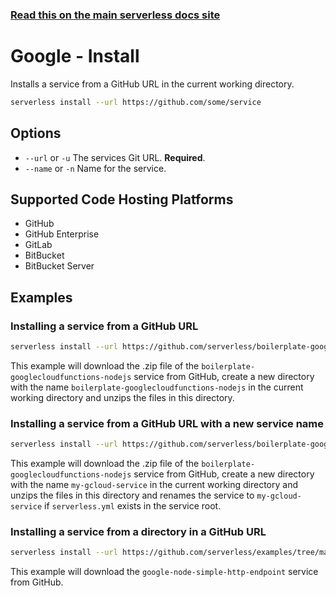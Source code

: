<!--
title: Google Cloud Functions Serverless install command
menuText: install
menuOrder: 2
description: Install pre-written Google Cloud Functions Functions, Events and Resources with the Serverless Framework
layout: Doc
-->

<!-- DOCS-SITE-LINK:START automatically generated  -->

### [Read this on the main serverless docs site](https://www.serverless.com/framework/docs/providers/google/cli-reference/install)

<!-- DOCS-SITE-LINK:END -->

# Google - Install

Installs a service from a GitHub URL in the current working directory.

```bash
serverless install --url https://github.com/some/service
```

## Options

- `--url` or `-u` The services Git URL. **Required**.
- `--name` or `-n` Name for the service.

## Supported Code Hosting Platforms

- GitHub
- GitHub Enterprise
- GitLab
- BitBucket
- BitBucket Server

## Examples

### Installing a service from a GitHub URL

```bash
serverless install --url https://github.com/serverless/boilerplate-googlecloudfunctions-nodejs
```

This example will download the .zip file of the `boilerplate-googlecloudfunctions-nodejs` service from GitHub, create a new directory with the name `boilerplate-googlecloudfunctions-nodejs` in the current working directory and unzips the files in this directory.

### Installing a service from a GitHub URL with a new service name

```bash
serverless install --url https://github.com/serverless/boilerplate-googlecloudfunctions-nodejs --name my-gcloud-service
```

This example will download the .zip file of the `boilerplate-googlecloudfunctions-nodejs` service from GitHub, create a new directory with the name `my-gcloud-service` in the current working directory and unzips the files in this directory and renames the service to `my-gcloud-service` if `serverless.yml` exists in the service root.

### Installing a service from a directory in a GitHub URL

```bash
serverless install --url https://github.com/serverless/examples/tree/master/google-node-simple-http-endpoint
```

This example will download the `google-node-simple-http-endpoint` service from GitHub.
